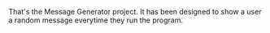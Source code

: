 That's the Message Generator project. It has been designed to show a user a random message everytime they run the program. 